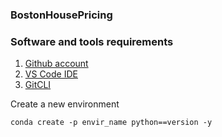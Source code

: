 ### BostonHousePricing

### Software and tools requirements

1. [Github account](https://github.com)
2. [VS Code IDE](https://code.visualstudio.com/)
3. [GitCLI](https://git-scm.com/downloads)

Create a new environment

```
conda create -p envir_name python==version -y
```
